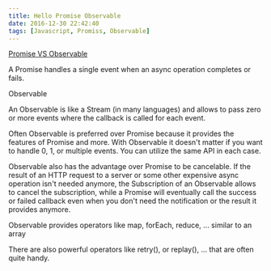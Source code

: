 ```yaml
---
title: Hello Promise Observable
date: 2016-12-30 22:42:40
tags: [Javascript, Promiss, Observable]
---
```


[Promise VS Observable](http://stackoverflow.com/questions/37364973/angular-2-promise-vs-observable)


A Promise handles a single event when an async operation completes or fails.

Observable

An Observable is like a Stream (in many languages) and allows to pass zero or more events where the callback is called for each event.

Often Observable is preferred over Promise because it provides the features of Promise and more. With Observable it doesn't matter if you want to handle 0, 1, or multiple events. You can utilize the same API in each case.

Observable also has the advantage over Promise to be cancelable. If the result of an HTTP request to a server or some other expensive async operation isn't needed anymore, the Subscription of an Observable allows to cancel the subscription, while a Promise will eventually call the success or failed callback even when you don't need the notification or the result it provides anymore.

Observable provides operators like map, forEach, reduce, ... similar to an array

There are also powerful operators like retry(), or replay(), ... that are often quite handy.
